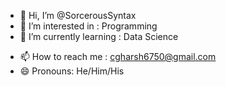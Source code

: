 - 👋 Hi, I’m @SorcerousSyntax
- 👀 I’m interested in : Programming
- 🌱 I’m currently learning : Data Science
<!---- 💞️ I’m looking to collaborate on ...--->
- 📫 How to reach me : cgharsh6750@gmail.com
- 😄 Pronouns: He/Him/His


<!---
SorcerousSyntax/SorcerousSyntax is a ✨ special ✨ repository because its `README.md` (this file) appears on your GitHub profile.
You can click the Preview link to take a look at your changes.
--->
